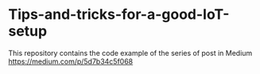 # Tips-and-tricks-for-a-good-IoT-setup
This repository contains the code example of the series of post in Medium https://medium.com/p/5d7b34c5f068

